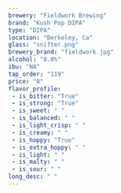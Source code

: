 ```yaml
---
brewery: "Fieldwork Brewing"
brand: "Kush Pop DIPA"
type: "DIPA"
location: "Berkeley, Ca"
glass: "snifter.png"
brewery_brand: "fieldwork.jpg"
alcohol: "8.8%"
ibu: "NA"
tap_order: "119"
price: "8"
flavor_profile:
 - is_bitter: "True"
 - is_strong: "True"
 - is_sweet: " "
 - is_balanced: " "
 - is_light_crisp: " "
 - is_creamy: " "
 - is_hoppy: "True"
 - is_extra_hoppy: " "
 - is_light: " "
 - is_malty: " "
 - is_sour: " "
long_desc: " "
---
```

